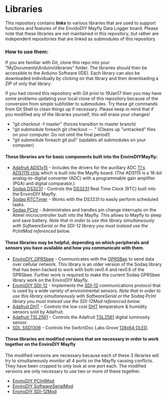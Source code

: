 # Libraries
This repository contains _**links**_ to various libraries that are used to support functions and features of the EnvidoDIY Mayfly Data Logger board.  Please note that these libraries are not maintained in this repository, but rather are independent repositories that are linked as submodules of this repository.

### How to use them:

If you are familiar with Git, clone this repo into your "MyDocuments\Arduino\libraries" folder.  The libraries should then be accessible to the Arduino Software (IDE).  Each library can also be downloaded individually by clicking on that library and then downloading a ZIP of only that library.

If you had cloned this repository with Git prior to 19Jan17 then you may have some problems updating your local clone of this repository because of the conversion from simple subfolder to submodules.  Try these git commands from Git Shell to clean things up if necessary.  Please keep in mind that if you modified any of the libraries yourself, this will erase your changes!

* "git checkout -f master" (forces transition to master branch)
* "git submodule foreach git checkout -- ."    (Cleans up "untracked" files on your computer.  Do not omit the final period!)
* "git submodule foreach git pull" (updates all submodules on your computer)

#### These libraries are for basic components built into the EnviroDIYMayfly:
* [Adafruit ADS1x15](https://github.com/adafruit/Adafruit_ADS1X15) - Includes the drivers for the auxillary ADC [TI's ADS1115 chip](http://www.ti.com/product/ADS1115) which is built into the Mayfly board. (The ADS115 is a 16-bit analog-to-digital converter (ADC) with a programmable gain amplifier (PGA) and digital comparator.)
* [Sodaq DS3231](https://github.com/SodaqMoja/Sodaq_DS3231) - Controls the [DS3231](https://www.maximintegrated.com/en/products/digital/real-time-clocks/DS3231.html) Real Time Clock (RTC) built into the EnviroDIY Mayfly.
* [Sodaq RTCTimer](https://github.com/SodaqMoja/RTCTimer) - Works with the DS3231 to easily perform scheduled tasks.
* [Sodaq PCInt](https://github.com/SodaqMoja/Sodaq_PcInt) - Administrates and handles pin change interrupts on the Atmel microcontroller built into the Mayfly.  This allows to Mayfly to sleep and save battery.  _Note that in order to use this library simultaneously with SoftwareSerial or the SDI-12 library you must instead use the PcIntMod referenced below._

#### These libraries may be helpful, depending on which peripherals and sensors you have available and how you communicate with them.
* [EnviroDIY_GPRSbee](https://github.com/EnviroDIY/GPRSbeeMod/tree/v1.2_hacked) - Communicates with the [GPRSBee](https://www.seeedstudio.com/GPRSbee-rev.-6-p-2445.html#) to send data over cellular network.  This library is an older version of the Sodaq library that has been hacked to work with both rev0.4 and rev0.6 of the GPRSbee.  Further work is required to make the current Sodaq GPRSbee library work on the EnviroDIY Mayfly.
* [EnviroDIY SDI-12](https://github.com/EnviroDIY/Arduino-SDI-12) - Implements the [SDI-12](https://en.wikipedia.org/wiki/SDI-12) communications protocol that is used by a wide variety of environmental sensors.  _Note that in order to use this library simultaneously with SoftwareSerial or the Sodaq PcInt library you must instead use the SDI-12Mod referenced below._
* [Adafruit DHT](https://github.com/adafruit/DHT-sensor-library) - Controls the low cost [DHT](https://www.adafruit.com/products/385) temperature & humidity sensors sold by Adafruit.
* [Adafruit TSL2561](https://github.com/Adafruit/TSL2561-Arduino-Library/) - Controls the Adafruit [TSL2561](https://www.adafruit.com/products/439) digital luminosity sensor.
* [SDL SSD1306](https://github.com/switchdoclabs/SDL_Arduino_SSD1306)  - Controls the SwitchDoc Labs Grove [128x64 OLED](http://store.switchdoc.com/grove-128x64-i2c-oled-board-for-arduino-and-raspberry-pi/).

#### These libraries are modified versions that are necessary in order to work together on the EnviroDIY Mayfly

The modified versions are necessary because each of these 3 libraries will try to simultaneously monitor all 4 ports on the Mayfly causing conflicts.  They have been cropped to only look at one port each.  The modified versions are only necessary to use two or more of these together.
* [EnviroDIY PCIntMod](https://github.com/EnviroDIY/PcIntMod)
* [EnviroDIY SoftwareSerialMod](https://github.com/EnviroDIY/SoftwareSerialMod)
* [EnviroDIY SDI-12Mod](https://github.com/EnviroDIY/Arduino-SDI-12/tree/Mayfly)
